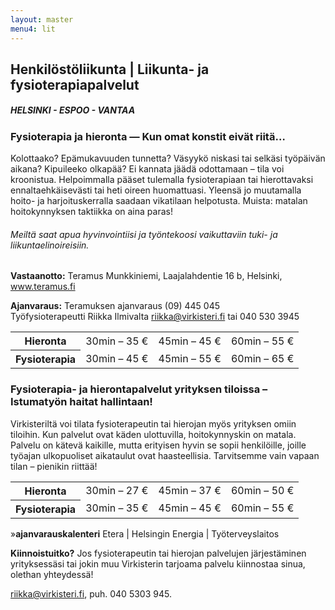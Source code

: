 ```yaml
---
layout: master
menu4: lit
---
```

## Henkilöstöliikunta | Liikunta- ja fysioterapiapalvelut
##### HELSINKI - ESPOO - VANTAA
### Fysioterapia ja hieronta &mdash; Kun omat konstit eivät riitä&hellip;
Kolottaako? Epämukavuuden tunnetta? Väsyykö niskasi tai selkäsi työpäivän aikana? Kipuileeko olkapää? Ei kannata jäädä odottamaan – tila voi kroonistua. Helpoimmalla pääset tulemalla fysioterapiaan tai hierottavaksi ennaltaehkäisevästi tai heti oireen huomattuasi. Yleensä jo muutamalla hoito- ja harjoituskerralla saadaan vikatilaan helpotusta. Muista: matalan hoitokynnyksen taktiikka on aina paras!

###### Meiltä saat apua hyvinvointiisi ja työntekoosi vaikuttaviin tuki- ja liikuntaelinoireisiin.

**Vastaanotto:** Teramus Munkkiniemi, Laajalahdentie 16 b, Helsinki, www.teramus.fi

**Ajanvaraus:** Teramuksen ajanvaraus (09) 445 045  
Työfysioterapeutti Riikka Ilmivalta [riikka@virkisteri.fi](mailto:riikka@virkisteri.fi) tai 040 530 3945

<table>
  <tr>
    <th>Hieronta</th><td>30min – 35 €</td><td>45min – 45 €</td><td>60min – 55 €</td>
  </tr>
  <tr>
    <th>Fysioterapia</th><td>30min – 45 €</td><td>45min – 55 €</td><td>60min – 65 €</td>
  </tr>
</table>

### Fysioterapia- ja hierontapalvelut yrityksen tiloissa – Istumatyön haitat hallintaan!

Virkisteriltä voi tilata fysioterapeutin tai hierojan myös yrityksen omiin tiloihin. Kun palvelut ovat käden ulottuvilla, hoitokynnyskin on matala. Palvelu on kätevä kaikille, mutta erityisen hyvin se sopii henkilöille, joille työajan ulkopuoliset aikataulut ovat haasteellisia. Tarvitsemme vain vapaan tilan – pienikin riittää!


<table>
  <tr>
    <th>Hieronta</th><td>30min – 27 €</td><td>45min – 37 €</td><td>60min – 50 €</td>
  </tr>
  <tr>
    <th>Fysioterapia</th><td>30min – 35 €</td><td>45min – 45 €</td><td>60min – 55 €</td>
  </tr>
</table>

<span markdown="0" class="margin-indicator-container"><span class="margin-indicator">»</span><span class="calendar-links"><b>ajanvarauskalenteri</b> Etera | Helsingin Energia | Työterveyslaitos</span></span>

**Kiinnoistuitko?** Jos fysioterapeutin tai hierojan palvelujen järjestäminen yrityksessäsi tai jokin muu Virkisterin tarjoama palvelu kiinnostaa sinua, olethan yhteydessä!

[riikka@virkisteri.fi](mailto:riikka@virkisteri.fi), puh. 040 5303 945.
